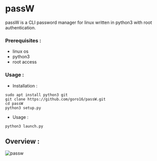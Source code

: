 # passW

passW is a CLI password manager for linux written in python3 with root authentication.

### Prerequisites :

- linux os
- python3
- root access


### Usage :

- Installation :

```
sudo apt install python3 git
git clone https://github.com/goro16/passW.git
cd passW
python3 setup.py
```

- Usage :

```
python3 launch.py
```

## Overview :


![passw](https://user-images.githubusercontent.com/80624782/160697768-621648eb-5362-4094-b2e3-384bdb4e5ab8.png)
